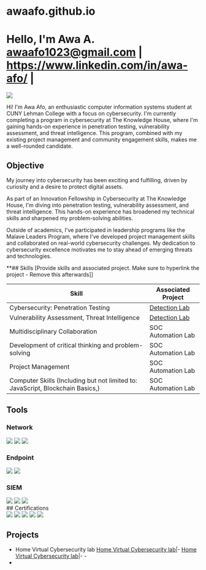 # awaafo.github.io


# Hello, I'm Awa A.  awaafo1023@gmail.com  | https://www.linkedin.com/in/awa-afo/ |
<a href="[https://linkedin.com](https://www.linkedin.com/in/awa-afo/)"><img src="https://img.shields.io/badge/-LinkedIn-0072b1?&style=for-the-badge&logo=linkedin&logoColor=white" /></a>

 Hi! I'm Awa Afo, an enthusiastic computer information systems student at CUNY Lehman College with a focus on cybersecurity. I'm currently completing a program in cybersecurity at The Knowledge House, where I'm gaining hands-on experience in penetration testing, vulnerability assessment, and threat intelligence. This program, combined with my existing project management and community engagement skills, makes me a well-rounded candidate.


## Objective
My journey into cybersecurity has been exciting and fulfilling, driven by curiosity and a desire to protect digital assets.

As part of an Innovation Fellowship in Cybersecurity at The Knowledge House, I'm diving into penetration testing, vulnerability assessment, and threat intelligence. This hands-on experience has broadened my technical skills and sharpened my problem-solving abilities.

Outside of academics, I've participated in leadership programs like the Malave Leaders Program, where I've developed project management skills and collaborated on real-world cybersecurity challenges. My dedication to cybersecurity excellence motivates me to stay ahead of emerging threats and technologies.




**## Skills
[Provide skills and associated project. Make sure to hyperlink the project - Remove this afterwards]]

| Skill                                         | Associated Project         |
|-----------------------------------------------|----------------------------|
| Cybersecurity: Penetration Testing       | <a href="https://google.com">Detection Lab</a>|
|Vulnerability Assessment, Threat Intelligence | <a href="https://google.com">Detection Lab</a>|
| Multidisciplinary Collaboration                 | SOC Automation Lab|
| Development of critical thinking and problem-solving      | SOC Automation Lab|
| Project Management                            | SOC Automation Lab|
| Computer Skills (Including but not limited to: JavaScript, Blockchain Basics,) | SOC Automation Lab|




## Tools


### Network
<div>
    <img src="https://img.shields.io/badge/-Wireshark-1679A7?&style=for-the-badge&logo=Wireshark&logoColor=white" />
    <img src="https://img.shields.io/badge/-Suricata-EF3B2D?&style=for-the-badge&logo=Suricata&logoColor=white" />
    <img src="https://img.shields.io/badge/-Zeek-777BB4?&style=for-the-badge&logo=Zeek&logoColor=white" />
</div>

### Endpoint
<div>
    <img src="https://img.shields.io/badge/-Microsoft_Defender_for_Endpoint-00A4EF?&style=for-the-badge&logo=Microsoft&logoColor=white" />
    <img src="https://img.shields.io/badge/-Velociraptor-4B275F?&style=for-the-badge&logo=Velociraptor&logoColor=white" />
</div>

### SIEM
<div>
    <img src="https://img.shields.io/badge/-Microsoft_Sentinel-0078D4?&style=for-the-badge&logo=Microsoft&logoColor=white" />
    <img src="https://img.shields.io/badge/-Splunk-000000?&style=for-the-badge&logo=Splunk&logoColor=white" />
    <img src="https://img.shields.io/badge/-Elastic-005571?&style=for-the-badge&logo=Elastic&logoColor=white" />
</div>
## Certifications

<div>
<img src="https://img.shields.io/badge/-Security%2B-FF0000?&style=for-the-badge&logo=CompTIA&logoColor=white" />
<img src="https://img.shields.io/badge/-Network%2B-007ACC?&style=for-the-badge&logo=CompTIA&logoColor=white" />
<img src="https://img.shields.io/badge/-A%2B-4D4D4D?&style=for-the-badge&logo=CompTIA&logoColor=white" />
<img src="https://img.shields.io/badge/-CDSA-006400?&style=for-the-badge&logoColor=white" />
<img src="https://img.shields.io/badge/-CCD-000080?&style=for-the-badge&logoColor=white" />
</div>

## Projects
- Home Virtual Cybersecurity lab
          <a href="[https://google.com](https://docs.google.com/presentation/d/1XOzvAxHPwkCkWY18hF5fPGK7rk7SW2tZE9Ii3XCDEWk/edit?usp=sharing)">Home Virtual Cybersecurity lab</a>|- 
 <a href="[[https://google.com](https://docs.google.com/presentation/d/1XOzvAxHPwkCkWY18hF5fPGK7rk7SW2tZE9Ii3XCDEWk/edit?usp=sharing)](https://docs.google.com/presentation/d/12fV3l2ggcwbGNPo1XCg5GfdiiRjUHWoNAxSXiHQZdOw/edit?usp=sharing)">Home Virtual Cybersecurity lab</a>|- 
      - 
- 
